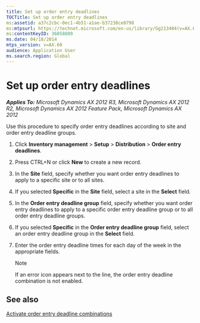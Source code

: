 ```yaml
---
title: Set up order entry deadlines
TOCTitle: Set up order entry deadlines
ms:assetid: a37c2cbc-0ec1-4b51-a1ae-b37238ce0798
ms:mtpsurl: https://technet.microsoft.com/en-us/library/Gg213404(v=AX.60)
ms:contentKeyID: 36058809
ms.date: 04/18/2014
mtps_version: v=AX.60
audience: Application User
ms.search.region: Global
---
```


# Set up order entry deadlines 


_**Applies To:** Microsoft Dynamics AX 2012 R3, Microsoft Dynamics AX 2012 R2, Microsoft Dynamics AX 2012 Feature Pack, Microsoft Dynamics AX 2012_

Use this procedure to specify order entry deadlines according to site and order entry deadline groups.

1.  Click **Inventory management** \> **Setup** \> **Distribution** \> **Order entry deadlines**.

2.  Press CTRL+N or click **New** to create a new record.

3.  In the **Site** field, specify whether you want order entry deadlines to apply to a specific site or to all sites.

4.  If you selected **Specific** in the **Site** field, select a site in the **Select** field.

5.  In the **Order entry deadline group** field, specify whether you want order entry deadlines to apply to a specific order entry deadline group or to all order entry deadline groups.

6.  If you selected **Specific** in the **Order entry deadline group** field, select an order entry deadline group in the **Select** field.

7.  Enter the order entry deadline times for each day of the week in the appropriate fields.
    

    > [!NOTE]
    > <P>If an error icon appears next to the line, the order entry deadline combination is not enabled.</P>



## See also

[Activate order entry deadline combinations](activate-order-entry-deadline-combinations.md)

  


